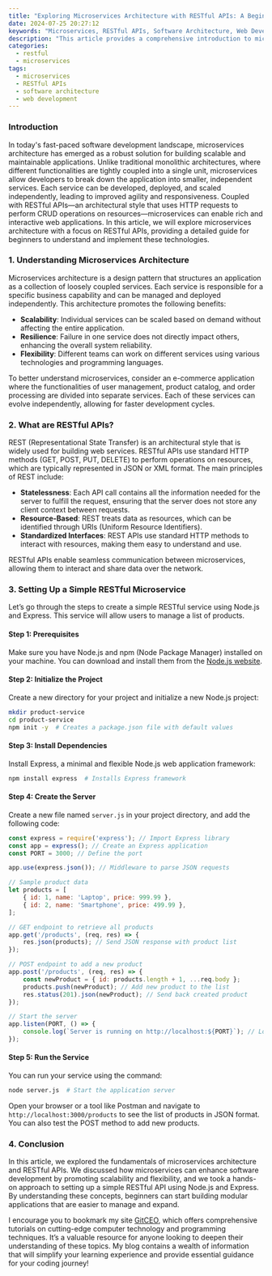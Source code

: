 ```yaml
---
title: "Exploring Microservices Architecture with RESTful APIs: A Beginner's Perspective"
date: 2024-07-25 20:27:12
keywords: "Microservices, RESTful APIs, Software Architecture, Web Development, Beginners Guide"
description: "This article provides a comprehensive introduction to microservices architecture and RESTful APIs for beginners. It explains the basic concepts of microservices, the advantages of using RESTful APIs, and offers a step-by-step guide to setting up a simple RESTful service using microservices. Readers will gain a foundational understanding of how these technologies can be implemented in modern software development, as well as practical code examples to help them get started. Discover the essential tools and methods for building scalable and efficient applications with microservices and RESTful APIs."
categories:
  - restful
  - microservices
tags:
  - microservices
  - RESTful APIs
  - software architecture
  - web development
---
```


### Introduction

In today's fast-paced software development landscape, microservices architecture has emerged as a robust solution for building scalable and maintainable applications. Unlike traditional monolithic architectures, where different functionalities are tightly coupled into a single unit, microservices allow developers to break down the application into smaller, independent services. Each service can be developed, deployed, and scaled independently, leading to improved agility and responsiveness. Coupled with RESTful APIs—an architectural style that uses HTTP requests to perform CRUD operations on resources—microservices can enable rich and interactive web applications. In this article, we will explore microservices architecture with a focus on RESTful APIs, providing a detailed guide for beginners to understand and implement these technologies.

<!-- more -->

### 1. Understanding Microservices Architecture

Microservices architecture is a design pattern that structures an application as a collection of loosely coupled services. Each service is responsible for a specific business capability and can be managed and deployed independently. This architecture promotes the following benefits:

- **Scalability**: Individual services can be scaled based on demand without affecting the entire application.
- **Resilience**: Failure in one service does not directly impact others, enhancing the overall system reliability.
- **Flexibility**: Different teams can work on different services using various technologies and programming languages.

To better understand microservices, consider an e-commerce application where the functionalities of user management, product catalog, and order processing are divided into separate services. Each of these services can evolve independently, allowing for faster development cycles.

### 2. What are RESTful APIs?

REST (Representational State Transfer) is an architectural style that is widely used for building web services. RESTful APIs use standard HTTP methods (GET, POST, PUT, DELETE) to perform operations on resources, which are typically represented in JSON or XML format. The main principles of REST include:

- **Statelessness**: Each API call contains all the information needed for the server to fulfill the request, ensuring that the server does not store any client context between requests.
- **Resource-Based**: REST treats data as resources, which can be identified through URIs (Uniform Resource Identifiers).
- **Standardized Interfaces**: REST APIs use standard HTTP methods to interact with resources, making them easy to understand and use.

RESTful APIs enable seamless communication between microservices, allowing them to interact and share data over the network.

### 3. Setting Up a Simple RESTful Microservice

Let’s go through the steps to create a simple RESTful service using Node.js and Express. This service will allow users to manage a list of products.

#### Step 1: Prerequisites

Make sure you have Node.js and npm (Node Package Manager) installed on your machine. You can download and install them from the [Node.js website](https://nodejs.org/).

#### Step 2: Initialize the Project

Create a new directory for your project and initialize a new Node.js project:

```bash
mkdir product-service
cd product-service
npm init -y  # Creates a package.json file with default values
```

#### Step 3: Install Dependencies

Install Express, a minimal and flexible Node.js web application framework:

```bash
npm install express  # Installs Express framework
```

#### Step 4: Create the Server

Create a new file named `server.js` in your project directory, and add the following code:

```javascript
const express = require('express'); // Import Express library
const app = express(); // Create an Express application
const PORT = 3000; // Define the port

app.use(express.json()); // Middleware to parse JSON requests

// Sample product data
let products = [
    { id: 1, name: 'Laptop', price: 999.99 },
    { id: 2, name: 'Smartphone', price: 499.99 },
];

// GET endpoint to retrieve all products
app.get('/products', (req, res) => {
    res.json(products); // Send JSON response with product list
});

// POST endpoint to add a new product
app.post('/products', (req, res) => {
    const newProduct = { id: products.length + 1, ...req.body };
    products.push(newProduct); // Add new product to the list
    res.status(201).json(newProduct); // Send back created product
});

// Start the server
app.listen(PORT, () => {
    console.log(`Server is running on http://localhost:${PORT}`); // Log message when server starts
});
```

#### Step 5: Run the Service

You can run your service using the command:

```bash
node server.js  # Start the application server
```

Open your browser or a tool like Postman and navigate to `http://localhost:3000/products` to see the list of products in JSON format. You can also test the POST method to add new products.

### 4. Conclusion

In this article, we explored the fundamentals of microservices architecture and RESTful APIs. We discussed how microservices can enhance software development by promoting scalability and flexibility, and we took a hands-on approach to setting up a simple RESTful API using Node.js and Express. By understanding these concepts, beginners can start building modular applications that are easier to manage and expand. 

I encourage you to bookmark my site [GitCEO](https://gitceo.com), which offers comprehensive tutorials on cutting-edge computer technology and programming techniques. It’s a valuable resource for anyone looking to deepen their understanding of these topics. My blog contains a wealth of information that will simplify your learning experience and provide essential guidance for your coding journey!